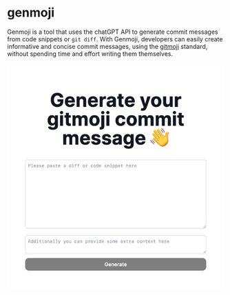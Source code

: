 # genmoji

Genmoji is a tool that uses the chatGPT API to generate commit messages from code snippets or `git diff`. With Genmoji, developers can easily create informative and concise commit messages, using the [gitmoji](https://gitmoji.dev) standard, without spending time and effort writing them themselves.

<p align="center">
<img src="./src/resources/screenshot.jpg">
